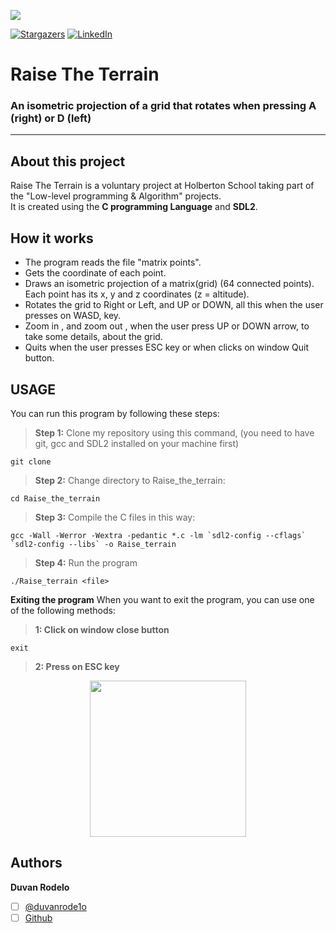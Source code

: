 ![](https://www.holbertonschool.com/holberton-logo.png)

[![Stargazers][stars-shield]][stars-url]
[![LinkedIn][linkedin-shield]][linkedin-url]
# Raise The Terrain
<h3>An isometric projection of a grid that rotates when pressing A (right) or D (left) </h3>

****
## About this project
Raise The Terrain is a voluntary project at Holberton School taking part of the "Low-level programming & Algorithm" projects.\
It is created using the **C programming Language** and **SDL2**.
## How it works
 - The program reads the file "matrix points".
 - Gets the coordinate of each point.
 - Draws an isometric projection of a matrix(grid) (64 connected points). Each point has its x, y and z coordinates (z = altitude).
 - Rotates the grid to Right or Left, and UP or DOWN, all this when the user presses on WASD, key.
 - Zoom in , and zoom out , when the user press UP or DOWN arrow, to take some details, about the grid.
 - Quits when the user presses ESC key or when clicks on window Quit button.
## USAGE
You can run this program by following these steps:
> **Step 1:** Clone my repository using this command, (you need to have git, gcc and SDL2 installed on your machine first)
````
git clone
````
> **Step 2:** Change directory to Raise_the_terrain:
````
cd Raise_the_terrain
````
> **Step 3:** Compile the C files in this way:
````
gcc -Wall -Werror -Wextra -pedantic *.c -lm `sdl2-config --cflags` `sdl2-config --libs` -o Raise_terrain
````
> **Step 4:** Run the program
````
./Raise_terrain <file>
````
**Exiting the program**
When you want to exit the program, you can use one of the following methods:
> **1: Click on window close button**
````
exit
````
> **2: Press on ESC key**


<p align="center">
  
<img src="https://github.com/Rode1o/Raise_the_terrain/blob/main/final_60a0b43bac3fc500464588d8_860844.gif" width="250" height="250" />

</p>
 <h2> Authors</h2>

**Duvan Rodelo**
 - [ ] [@duvanrode1o](https://twitter.com/duvanrode1o)
 - [ ] [Github](https://github.com/Rode1o)

[linkedin-shield]: https://img.shields.io/badge/-LinkedIn-black.svg?style=flat-square&logo=linkedin&colorB=555
[linkedin-url]: https://www.linkedin.com/in/duvanrode1o/
[stars-shield]: https://img.shields.io/github/stars/Rode1o/Raise_the_terrain.svg?style=flat-square
[stars-url]: https://github.com/Rode1o/Raise_the_terrain/stargazers
